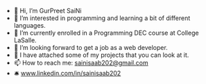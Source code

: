 - 👋 Hi, I’m GurPreet SaiNi
- 👀 I’m interested in programming and learning a bit of different languages.
- 🌱 I’m currently enrolled in a Programming DEC course at College LaSalle.
- 💞️ I’m looking forward to get a job as a web developer.
- 📎  I have attached some of my projects that you can look at it.
- 📫 How to reach me: sainisaab202@gmail.com
- 🛎️ www.linkedin.com/in/sainisaab202

<!---
sainisaab202/sainisaab202 is a ✨ special ✨ repository because its `README.md` (this file) appears on your GitHub profile.
You can click the Preview link to take a look at your changes.
--->
